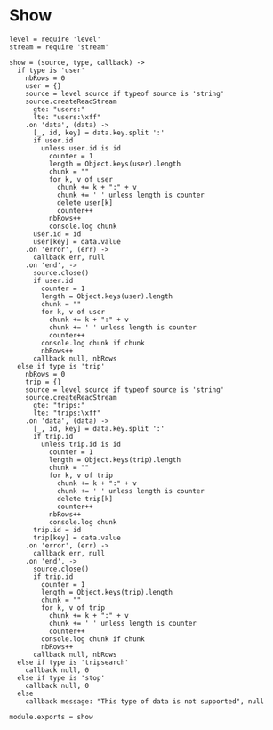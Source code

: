 # Show

    level = require 'level'
    stream = require 'stream'

    show = (source, type, callback) ->
      if type is 'user'
        nbRows = 0
        user = {}
        source = level source if typeof source is 'string'
        source.createReadStream
          gte: "users:"
          lte: "users:\xff"
        .on 'data', (data) ->
          [_, id, key] = data.key.split ':'
          if user.id
            unless user.id is id
              counter = 1
              length = Object.keys(user).length
              chunk = ""
              for k, v of user
                chunk += k + ":" + v
                chunk += ' ' unless length is counter
                delete user[k]
                counter++
              nbRows++
              console.log chunk
          user.id = id
          user[key] = data.value
        .on 'error', (err) ->
          callback err, null
        .on 'end', ->
          source.close()
          if user.id
            counter = 1
            length = Object.keys(user).length
            chunk = ""
            for k, v of user
              chunk += k + ":" + v
              chunk += ' ' unless length is counter
              counter++
            console.log chunk if chunk
            nbRows++
          callback null, nbRows
      else if type is 'trip'
        nbRows = 0
        trip = {}
        source = level source if typeof source is 'string'
        source.createReadStream
          gte: "trips:"
          lte: "trips:\xff"
        .on 'data', (data) ->
          [_, id, key] = data.key.split ':'
          if trip.id
            unless trip.id is id
              counter = 1
              length = Object.keys(trip).length
              chunk = ""
              for k, v of trip
                chunk += k + ":" + v
                chunk += ' ' unless length is counter
                delete trip[k]
                counter++
              nbRows++
              console.log chunk
          trip.id = id
          trip[key] = data.value
        .on 'error', (err) ->
          callback err, null
        .on 'end', ->
          source.close()
          if trip.id
            counter = 1
            length = Object.keys(trip).length
            chunk = ""
            for k, v of trip
              chunk += k + ":" + v
              chunk += ' ' unless length is counter
              counter++
            console.log chunk if chunk
            nbRows++
          callback null, nbRows
      else if type is 'tripsearch'
        callback null, 0
      else if type is 'stop'
        callback null, 0
      else
        callback message: "This type of data is not supported", null

    module.exports = show
